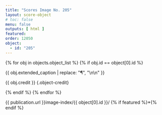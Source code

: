 ```yaml
---
title: "Scores Image No. 205"
layout: score-object
# toc: false
menu: false
outputs: [ html ]
featured: 
order: 12050
object:
  - id: "205"
---
```


{% for obj in objects.object_list %}
{% if obj.id == object[0].id %}

{{ obj.extended_caption | replace: "¶", "\n\n" }}

{{ obj.credit }} {.object-credit}

{% endif %}
{% endfor %}

<div class="object-credit object-url is-print-only">

{{ publication.url }}image-index/{{ object[0].id }}/ {% if featured %}*{% endif %}

</div>
